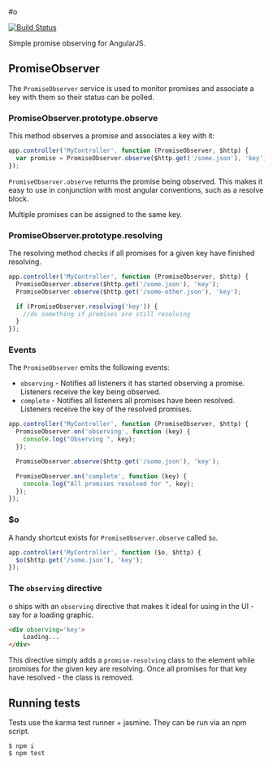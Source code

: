 #o

[![Build Status](https://travis-ci.org/varsitynewsnetwork/o.svg?branch=master)](https://travis-ci.org/varsitynewsnetwork/o)

Simple promise observing for AngularJS.

## PromiseObserver

The `PromiseObserver` service is used to monitor promises and associate a key with them so their status can be polled.

### PromiseObserver.prototype.observe

This method observes a promise and associates a key with it:

```js
app.controller('MyController', function (PromiseObserver, $http) {
  var promise = PromiseObserver.observe($http.get('/some.json'), 'key');
});
```

`PromiseObserver.observe` returns the promise being observed. This makes it easy to use in conjunction with most angular conventions, such as a resolve block.

Multiple promises can be assigned to the same key.

### PromiseObserver.prototype.resolving

The resolving method checks if all promises for a given key have finished resolving.

```js
app.controller('MyController', function (PromiseObserver, $http) {
  PromiseObserver.observe($http.get('/some.json'), 'key');
  PromiseObserver.observe($http.get('/some-other.json'), 'key');

  if (PromiseObserver.resolving('key')) {
    //do something if promises are still resolving
  }
});
```

### Events

The `PromiseObserver` emits the following events:

* `observing` - Notifies all listeners it has started observing a promise. Listeners receive the key being observed.
* `complete` - Notifies all listeners all promises have been resolved. Listeners receive the key of the resolved promises.

```js
app.controller('MyController', function (PromiseObserver, $http) {
  PromiseObserver.on('observing', function (key) {
    console.log("Observing ", key);
  });

  PromiseObserver.observe($http.get('/some.json'), 'key');

  PromiseObserver.on('complete', function (key) {
    console.log("All promises resolved for ", key);
  });
});
```
### $o

A handy shortcut exists for `PromiseObserver.observe` called `$o`.

```js
app.controller('MyController', function ($o, $http) {
  $o($http.get('/some.json'), 'key');
});
```

### The `observing` directive

o ships with an `observing` directive that makes it ideal for using in the UI - say for a loading graphic.

```html
<div observing='key'>
	Loading...
</div>
```

This directive simply adds a `promise-resolving` class to the element while promises for the given key are resolving. Once all promises for that key have resolved - the class is removed.

## Running tests

Tests use the karma test runner + jasmine. They can be run via an npm script.

```
$ npm i 
$ npm test
```
